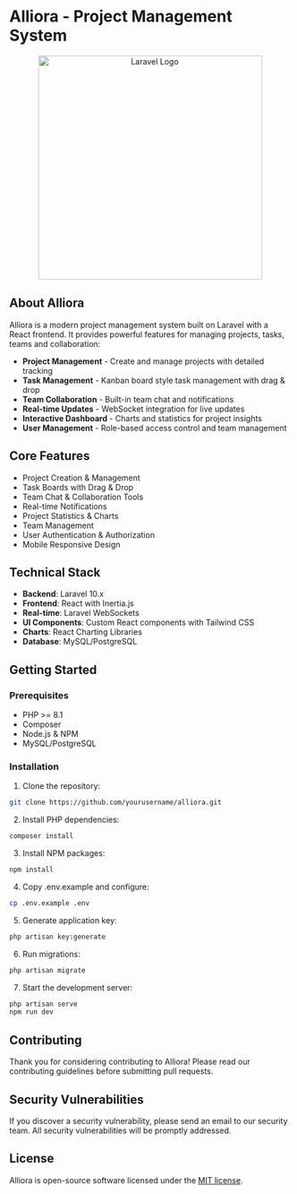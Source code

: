 # Alliora - Project Management System

<p align="center"><a href="https://laravel.com" target="_blank"><img src="https://raw.githubusercontent.com/laravel/art/master/logo-lockup/5%20SVG/2%20CMYK/1%20Full%20Color/laravel-logolockup-cmyk-red.svg" width="400" alt="Laravel Logo"></a></p>

## About Alliora

Alliora is a modern project management system built on Laravel with a React frontend. It provides powerful features for managing projects, tasks, teams and collaboration:

- **Project Management** - Create and manage projects with detailed tracking
- **Task Management** - Kanban board style task management with drag & drop
- **Team Collaboration** - Built-in team chat and notifications
- **Real-time Updates** - WebSocket integration for live updates
- **Interactive Dashboard** - Charts and statistics for project insights 
- **User Management** - Role-based access control and team management

## Core Features

- Project Creation & Management
- Task Boards with Drag & Drop
- Team Chat & Collaboration Tools
- Real-time Notifications
- Project Statistics & Charts
- Team Management
- User Authentication & Authorization
- Mobile Responsive Design

## Technical Stack

- **Backend**: Laravel 10.x
- **Frontend**: React with Inertia.js
- **Real-time**: Laravel WebSockets
- **UI Components**: Custom React components with Tailwind CSS
- **Charts**: React Charting Libraries
- **Database**: MySQL/PostgreSQL

## Getting Started

### Prerequisites

- PHP >= 8.1
- Composer
- Node.js & NPM
- MySQL/PostgreSQL

### Installation

1. Clone the repository:
```bash
git clone https://github.com/yourusername/alliora.git
```

2. Install PHP dependencies:
```bash
composer install
```

3. Install NPM packages:
```bash
npm install
```

4. Copy .env.example and configure:
```bash
cp .env.example .env
```

5. Generate application key:
```bash
php artisan key:generate
```

6. Run migrations:
```bash
php artisan migrate
```

7. Start the development server:
```bash
php artisan serve
npm run dev
```

## Contributing

Thank you for considering contributing to Alliora! Please read our contributing guidelines before submitting pull requests.

## Security Vulnerabilities

If you discover a security vulnerability, please send an email to our security team. All security vulnerabilities will be promptly addressed.

## License

Alliora is open-source software licensed under the [MIT license](https://opensource.org/licenses/MIT).
